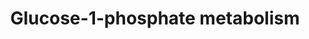 ---
annotations:
- id: PW:0000532
  parent: classic metabolic pathway
  type: Pathway Ontology
  value: glycogen biosynthetic pathway
- id: PW:0000555
  parent: regulatory pathway
  type: Pathway Ontology
  value: glucose utilization pathway
- id: PW:0000558
  parent: regulatory pathway
  type: Pathway Ontology
  value: glucose conversion pathway
authors:
- J.Heckman
- MaintBot
- Christine Chichester
- Egonw
- DeSl
- Mkutmon
citedin:
- archived: https://doi.org/10.5281/zenodo.7058732
  link: PMC5753270
description: 'Glycogen, a branched polymer of glucose, is a storage molecule whose
  accumulation is under rigorous control in many cells. In Saccharomyces cerevisiae,
  glycogen biosynthesis involves three processes: nucleation, elongation, and branching
  (also known as ramification). The formation of glycogen begins when either Glg1p
  or Glg2p uses UDP-glucose to self-glucosylate to produce a short alpha (1,4)-glucosyl
  chain covalently attached to one of their internal tyrosine residues. After the
  self-glucosylation of Glg1p or Glg2p, glycogen synthase is able to extend the linear
  alpha (1,4)-glucosyl chains of glycogen by catalyzing the formation of alpha (1,4)-glucosidic
  bonds from UDP- glucose at the non-reducing ends. Branches can be added into the
  glycogen molecule by Glc3p, which is the glycogen branching enzyme (EC:2.4.1.18)
  in S. cerevisiae.'
last-edited: 2019-09-17
organisms:
- Saccharomyces cerevisiae
redirect_from:
- /index.php/Pathway:WP260
- /instance/WP260
revision: null
schema-jsonld:
- '@context': https://schema.org/
  '@id': https://wikipathways.github.io/pathways/WP260.html
  '@type': Dataset
  creator:
    '@type': Organization
    name: WikiPathways
  description: 'Glycogen, a branched polymer of glucose, is a storage molecule whose
    accumulation is under rigorous control in many cells. In Saccharomyces cerevisiae,
    glycogen biosynthesis involves three processes: nucleation, elongation, and branching
    (also known as ramification). The formation of glycogen begins when either Glg1p
    or Glg2p uses UDP-glucose to self-glucosylate to produce a short alpha (1,4)-glucosyl
    chain covalently attached to one of their internal tyrosine residues. After the
    self-glucosylation of Glg1p or Glg2p, glycogen synthase is able to extend the
    linear alpha (1,4)-glucosyl chains of glycogen by catalyzing the formation of
    alpha (1,4)-glucosidic bonds from UDP- glucose at the non-reducing ends. Branches
    can be added into the glycogen molecule by Glc3p, which is the glycogen branching
    enzyme (EC:2.4.1.18) in S. cerevisiae.'
  keywords:
  - (1,4-alpha-D-Glucosyl)n+1 - R
  - (1,4-alpha-D-glucosyl)n - R
  - GLC3
  - GSY1
  - GSY2
  - Glycogen
  - H2O
  - NADP
  - NADPH
  - PGM1
  - PGM2
  - UDP
  - UDP-D-glucose
  - UGP1
  - UTP
  - YHL012W
  - a glucosylated glycogenin
  - beta-D-Glucose
  - delta-Glucono-delta-lactone
  - fructose
  - glucose-1-phosphate
  - glucose-6-phosphate
  - phosphate
  - pyrophosphate
  license: CC0
  name: Glucose-1-phosphate metabolism
seo: CreativeWork
title: Glucose-1-phosphate metabolism
wpid: WP260
---